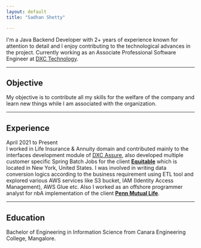 ```yaml
---
layout: default
title: "Sadhan Shetty"

---
```

I'm a Java Backend Developer with 2+ years of experience known for attention to detail and I enjoy contributing to the technological advances in the project. Currently working as an Associate Professional Software Engineer at [DXC Technology](https://dxc.com/us/en).

---
## Objective
My objective is to contribute all my skills for the welfare of the company and learn new things while I am associated with the organization.

---
## Experience
April 2021 to Present <br>
I worked in Life Insurance & Annuity domain and contributed mainly to the interfaces development module of [DXC Assure](https://dxc.com/us/en/services/insurance-software-bps/dxc-insurance-software/dxc-assure-for-life-and-wealth), also developed multiple customer specific Spring Batch Jobs for the client [**Equitable**](https://equitable.com/) which is located in New York, United States. I was involved in writing data conversion logics according to the business requirement using ETL tool and explored various AWS services like S3 bucket, IAM (Identity Access Management), AWS Glue etc. Also I worked as an offshore programmer analyst for nbA implementation of the client [**Penn Mutual Life**](https://www.pennmutual.com/).

---
## Education
Bachelor of Engineering in Information Science from Canara Engineering College, Mangalore.
